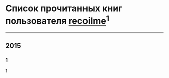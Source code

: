 # Список прочитанных книг пользователя [recoilme](https://www.facebook.com/profile.php?id=1612726472)<sup>1</sup>
---

## 2015

### 1
1



